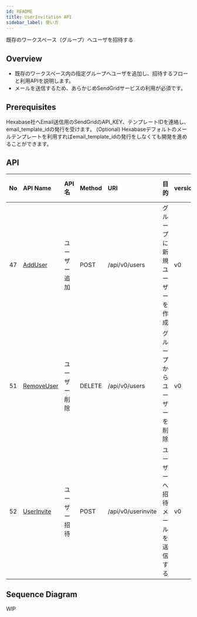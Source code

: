 ```yaml
---
id: README
title: UserInvitation API
sidebar_label: 使い方
---
```


既存のワークスペース（グループ）へユーザを招待する

## Overview

- 既存のワークスペース内の指定グループへユーザを追加し、招待するフローと利用APIを説明します。
- メールを送信するため、あらかじめSendGridサービスの利用が必須です。

## Prerequisites

Hexabase社へEmail送信用のSendGridのAPI_KEY、テンプレートIDを連絡し、email_template_idの発行を受けます。
(Optional) Hexabaseデフォルトのメールテンプレートを利用すればemail_template_idの発行をしなくても開発を進めることができます。

## API

| No | API Name | API名 | Method | URI | 目的 | version | 画面ID\(display\_id\)への対応 |
| :---: | :--- | :--- | :--- | :--- | :--- | :--- | :--- |
| 47 | [AddUser](AddUser.md) | ユーザー追加 | POST | /api/v0/users | グループに新規ユーザーを作成 | v0 | - |
| 51 | [RemoveUser](RemoveUser.md) | ユーザー削除 | DELETE | /api/v0/users | グループからユーザーを削除 | v0 | - |
| 52 | [UserInvite](UserInvite.md) | ユーザー招待 | POST | /api/v0/userinvite | ユーザーへ招待メールを送信する | v0 | - |


## Sequence Diagram

WIP

